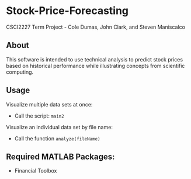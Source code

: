# Stock-Price-Forecasting
CSCI2227 Term Project - Cole Dumas, John Clark, and Steven Maniscalco 

## About
This software is intended to use technical analysis to predict stock prices based on historical performance while illustrating concepts from scientific computing.

## Usage 
Visualize multiple data sets at once:<br >
- Call the script: ``` main2 ```

Visualize an individual data set by file name:
- Call the function ``` analyze(fileName) ```

## Required MATLAB Packages:
- Financial Toolbox
